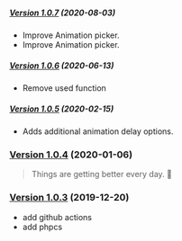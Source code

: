 ##### [Version 1.0.7](https://github.com/Codeinwp/gutenberg-animation/compare/v1.0.6...v1.0.7) (2020-08-03)

- Improve Animation picker.
- Improve Animation picker.

##### [Version 1.0.6](https://github.com/Codeinwp/gutenberg-animation/compare/v1.0.5...v1.0.6) (2020-06-13)

- Remove used function

##### [Version 1.0.5](https://github.com/Codeinwp/gutenberg-animation/compare/v1.0.4...v1.0.5) (2020-02-15)

- Adds additional animation delay options.

### [Version 1.0.4](https://github.com/Codeinwp/gutenberg-animation/compare/v1.0.3...v1.0.4) (2020-01-06)

> Things are getting better every day. :rocket:

### [Version 1.0.3](https://github.com/Codeinwp/gutenberg-animation/compare/v1.0.2...v1.0.3) (2019-12-20)

* add github actions
* add phpcs
